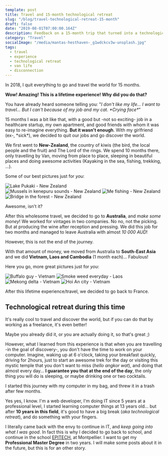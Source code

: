 ```yaml
---
template: post
title: Travel and 15-month technological retreat
slug: "/blog/travel-technological-retreat-15-month"
draft: false
date: "2019-08-01T07:00:00.164Z"
description: Feedback on a 15-month trip that turned into a technological retreat
category: "Travel"
socialImage: "/media/mantas-hesthaven-_g1wdckcv3w-unsplash.jpg"
tags:
  - travel
  - experience
  - technological retreat
  - van life
  - disconnection
---
```


In 2018, I quit everything to go and travel the world for 15 months.

**Wow! Amazing! This is a lifetime experience! Why did you do that?**

You have already heard someone telling you: "_I don't like my life... I want to travel... But I can't because of my job and my cat. \*Crying face\*_"

15 months I was a bit like that, with a good but -not so exciting- job in a healthcare startup, my own apartment, and good friends with whom it was easy to re-imagine everything. **But it wasn't enough**. With my girlfriend (ex-, \*sick\*), we decided to quit our jobs and go discover the world.

We first went to **New-Zealand**, the country of kiwis (the bird, the local people and the fruit) and The Lord of the rings. We spend 10 months there, only travelling by Van, moving from place to place, sleeping in beautiful places and doing awesome activities (Kayaking in the sea, fishing, trekking, ...).

Some of our best pictures just for _you_:
<div class="grid-images">
  <img src="/media/lake_pukaki_nz.jpg" title="Lake Pukaki - New Zealand" alt="Lake Pukaki - New Zealand" />
  <img src="/media/mussels_kenepuru.jpg" title="Mussels in kenepuru sounds - New Zealand" alt="Mussels in kenepuru sounds - New Zealand" />
  <img src="/media/fishing.jpg" title="Me fishing - New Zealand" alt="Me fishing - New Zealand" />
  <img src="/media/bridge_forest.jpg" title="Bridge in the forest - New Zealand" alt="Bridge in the forest - New Zealand" />
</div>

Awesome, isn't it?

After this wholesome travel, we decided to go to **Australia**, and _make some money_! We worked for vintages in two companies. No no, not the picking. But at producing the wine after reception and pressing.
We did this job for two months and managed to leave Australia with almost _10 000 AUD_!

However, this is not the end of the journey.

With that amount of money, we moved from Australia to **South-East Asia** and we did **Vietnam, Laos and Cambodia** (1 month each)... Fabulous!

Here you go, more great pictures just for _you_:
<div class="grid-images">
  <img src="/media/buffalo_vietnam.jpg" title="Buffalo guy - Vietnam" alt="Buffalo guy - Vietnam" />
  <img src="/media/weed_field.jpg" title="Smoke weed everyday - Laos" alt="Smoke weed everyday - Laos" />
  <img src="/media/mekong.jpg" title="Mekong delta - Vietnam" alt="Mekong delta - Vietnam" />
  <img src="/media/hoian.jpg" title="Hoi An city - Vietnam" alt="Hoi An city - Vietnam" />
</div>

After this lifetime experience/travel, we decided to go back to France.

## Technological retreat during this time

It's really cool to travel and discover the world, but if you can do that by working as a freelance, it's even better!

Maybe you already did it, or you are actually doing it, so that's great ;) 

However, what I learned from this experience is that when you are travelling -in the goal of discovery-, you don't have the time to work on your computer. Imagine, waking up at 6 o'clock, taking your breakfast quickly, driving for 2hours, just to start an awesome trek for the day or visiting this mystic temple that you don't want to miss (_hello angkor wat_), and doing that almost every day... **I guarantee you that at the end of the day**, the only thing you will do is sleeping, or maybe drinking one or two cocktails.

I started this journey with my computer in my bag, and threw it in a trash after few months.

Yes yes, I know. I'm a web developer, I'm doing IT since 5 years at a professional level, I started learning computer things at 13 years old... but after **10 years in this field**, it's good to have a big break (_aka technological retreat_), and do something with your fingers. 

I literally came back with the envy to continue in IT, and _keep going into what I was good_. In fact this is why I decided to go back to school, and continue in the school [EPITECH](https://www.epitech.eu/fr/), at Montpellier. I want to get my **Professional Master Degree** in two years. I will make some posts about it in the future, but this is for an other story.

